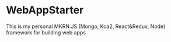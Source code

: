 # WebAppStarter
This is my personal MKRN.JS (Mongo, Koa2, React&amp;Redux, Node) framework for building web apps
